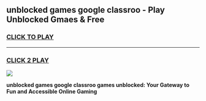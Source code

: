 
## unblocked games google classroo - Play Unblocked Gmaes & Free
<h3>
<a href="https://news.freeplayer.one?title=unblocked_games_google_classroo&ref=23F">CLICK TO PLAY</a></h3>
<hr>

<h3>
<a href="https://news.freeplayer.one?title=unblocked_games_google_classroo&ref=23F">CLICK 2 PLAY</a>
  
</h3>

<a href="https://news.freeplayer.one?title=unblocked_games_google_classroo&ref=23F/"><img src="https://clearcache.store/games.png"></a>


**unblocked games google classroo games unblocked: Your Gateway to Fun and Accessible Online Gaming**
